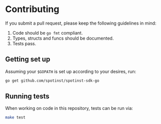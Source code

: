 # Contributing

If you submit a pull request, please keep the following guidelines in mind:

1. Code should be `go fmt` compliant.
2. Types, structs and funcs should be documented.
3. Tests pass.

## Getting set up

Assuming your `$GOPATH` is set up according to your desires, run:

```sh
go get github.com/spotinst/spotinst-sdk-go
```

## Running tests

When working on code in this repository, tests can be run via:

```sh
make test
```
